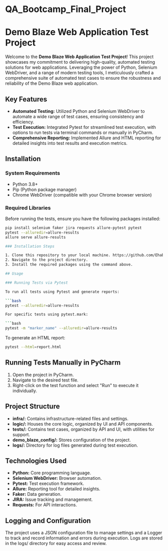 # QA_Bootcamp_Final_Project
# Demo Blaze Web Application Test Project

Welcome to the **Demo Blaze Web Application Test Project**! This project showcases my commitment to delivering high-quality, automated testing solutions for web applications. Leveraging the power of Python, Selenium WebDriver, and a range of modern testing tools, I meticulously crafted a comprehensive suite of automated test cases to ensure the robustness and reliability of the Demo Blaze web application.

## Key Features

- **Automated Testing:** Utilized Python and Selenium WebDriver to automate a wide range of test cases, ensuring consistency and efficiency.
- **Test Execution:** Integrated Pytest for streamlined test execution, with options to run tests via terminal commands or manually in PyCharm.
- **Comprehensive Reporting:** Implemented Allure and HTML reporting for detailed insights into test results and execution metrics.


## Installation

### System Requirements

- Python 3.8+
- Pip (Python package manager)
- Chrome WebDriver (compatible with your Chrome browser version)

### Required Libraries

Before running the tests, ensure you have the following packages installed:

```bash
pip install selenium faker jira requests allure-pytest pytest
pytest --alluredir=allure-results
allure serve allure-results

### Installation Steps

1. Clone this repository to your local machine. https://github.com/Ehab05/QA_Bootcamp_Final_Project.git
2. Navigate to the project directory.
3. Install the required packages using the command above.

## Usage

### Running Tests via Pytest

To run all tests using Pytest and generate reports:

```bash
pytest --alluredir=allure-results

For specific tests using pytest.mark:

```bash
pytest -m "marker_name" --alluredir=allure-results
```

To generate an HTML report:

```bash
pytest --html=report.html
```

## Running Tests Manually in PyCharm
1. Open the project in PyCharm.
2. Navigate to the desired test file.
3. Right-click on the test function and select "Run" to execute it individually.

## Project Structure
- **infra/:** Contains infrastructure-related files and settings.
- **logic/:** Houses the core logic, organized by UI and API components.
- **tests/:** Contains test cases, organized by API and UI, with utilities for support.
- **demo_blaze_config/:** Stores configuration of the project.
- **logs/:** Directory for log files generated during test execution.

## Technologies Used
- **Python:** Core programming language.
- **Selenium WebDriver:** Browser automation.
- **Pytest:** Test execution framework.
- **Allure:** Reporting tool for detailed insights.
- **Faker:** Data generation.
- **JIRA:** Issue tracking and management.
- **Requests:** For API interactions.

## Logging and Configuration

The project uses a JSON configuration file to manage settings and a Logger to track and record 
information and errors during execution. Logs are stored in the logs/ directory for easy access and review.